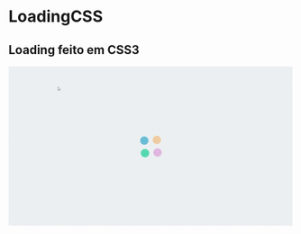 # LoadingCSS
## Loading feito em CSS3

![Loading](https://github.com/LeticiaMilan/LoadingCSS/blob/master/Loading.gif)
